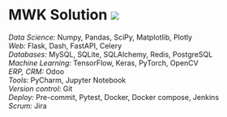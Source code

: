 # MWK Solution ![](https://www.codewars.com/users/mwk1020/badges/micro)
*Data Science:* Numpy, Pandas, SciPy, Matplotlib, Plotly  
*Web:* Flask, Dash, FastAPI, Celery  
*Databases:* MySQL, SQLite, SQLAlchemy, Redis, PostgreSQL    
*Machine Learning:* TensorFlow, Keras, PyTorch, OpenCV  
*ERP, CRM:* Odoo  
*Tools:* PyCharm, Jupyter Notebook  
*Version control:* Git  
*Deploy:* Pre-commit, Pytest, Docker, Docker compose, Jenkins  
*Scrum:* Jira  

